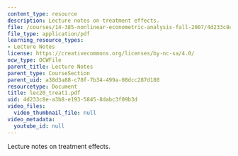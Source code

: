 ```yaml
---
content_type: resource
description: Lecture notes on treatment effects.
file: /courses/14-385-nonlinear-econometric-analysis-fall-2007/4d233c8ea3b8e19358458dabc3f09b3d_lec20_treat1.pdf
file_type: application/pdf
learning_resource_types:
- Lecture Notes
license: https://creativecommons.org/licenses/by-nc-sa/4.0/
ocw_type: OCWFile
parent_title: Lecture Notes
parent_type: CourseSection
parent_uid: a38d3a88-c78f-7b34-499a-08dcc287d180
resourcetype: Document
title: lec20_treat1.pdf
uid: 4d233c8e-a3b8-e193-5845-8dabc3f09b3d
video_files:
  video_thumbnail_file: null
video_metadata:
  youtube_id: null
---
```

Lecture notes on treatment effects.